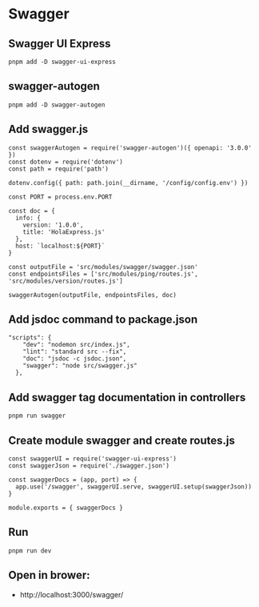# Swagger

## Swagger UI Express
```
pnpm add -D swagger-ui-express
```
## swagger-autogen
```
pnpm add -D swagger-autogen
```
## Add swagger.js
```
const swaggerAutogen = require('swagger-autogen')({ openapi: '3.0.0' })
const dotenv = require('dotenv')
const path = require('path')

dotenv.config({ path: path.join(__dirname, '/config/config.env') })

const PORT = process.env.PORT

const doc = {
  info: {
    version: '1.0.0',
    title: 'HolaExpress.js'
  },
  host: `localhost:${PORT}`
}

const outputFile = 'src/modules/swagger/swagger.json'
const endpointsFiles = ['src/modules/ping/routes.js', 'src/modules/version/routes.js']

swaggerAutogen(outputFile, endpointsFiles, doc)
```
## Add jsdoc command to package.json
```
"scripts": {
    "dev": "nodemon src/index.js",
    "lint": "standard src --fix",
    "doc": "jsdoc -c jsdoc.json",
    "swagger": "node src/swagger.js"
  },
```
## Add swagger tag documentation in controllers
```
pnpm run swagger
```
## Create module swagger and create routes.js
```
const swaggerUI = require('swagger-ui-express')
const swaggerJson = require('./swagger.json')

const swaggerDocs = (app, port) => {
  app.use('/swagger', swaggerUI.serve, swaggerUI.setup(swaggerJson))
}

module.exports = { swaggerDocs }
```
## Run
```
pnpm run dev
```
## Open in brower:
- http://localhost:3000/swagger/